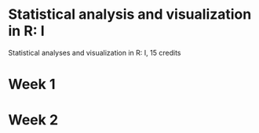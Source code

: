 # Statistical analysis and visualization in R: I

Statistical analyses and visualization in R: I, 15 credits

# Week 1


# Week 2
